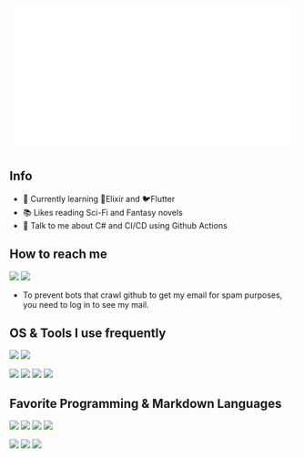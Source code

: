 ![](./assets/profilemessage.svg)

## Info

- 🏫 Currently learning 🧪Elixir and 🐦Flutter
- 📚 Likes reading Sci-Fi and Fantasy novels
- 💬 Talk to me about C# and CI/CD using Github Actions

## How to reach me

[![](https://img.shields.io/badge/-Send_me_funny_memes_on_discord-7289da?style=for-the-badge&logo=discord&logoColor=white)](https://discordapp.com/users/234013115187068929/)
[![](https://img.shields.io/badge/-Say_Hi_on_Twitter-1DA1F2?style=for-the-badge&logo=twitter&logoColor=white)](https://twitter.com/Lukas_Schaffer_)

- To prevent bots that crawl github to get my email for spam purposes, you need to log in to see my mail.

## OS & Tools I use frequently

![](https://img.shields.io/badge/-Windows-00a2ed?style=flat&logo=microsoft&logoColor=white)
![](https://img.shields.io/badge/-WSL-999?style=flat&logo=gnu-bash&logoColor=white)

![](https://img.shields.io/badge/-VS_Code-10a2ed?style=flat&logo=visual-studio-code&logoColor=white)
![](https://img.shields.io/badge/-Visual_Studio-8d2bA0?style=flat&logo=visual-studio&logoColor=white)
![](https://img.shields.io/badge/-Insomnia-5849BE?style=flat&logo=insomnia&logoColor=white)
![](https://img.shields.io/badge/-Docker-2496ED?style=flat&logo=docker&logoColor=white)

## Favorite Programming & Markdown Languages

![](https://img.shields.io/badge/-C_%23-5849BE?style=for-the-badge&logo=C-Sharp&logoColor=white)
![](https://img.shields.io/badge/-Javascript-F7DF1E?style=for-the-badge&logo=javascript&logoColor=black)
![](https://img.shields.io/badge/-Java-0084A7?style=for-the-badge&logo=java)
![](https://img.shields.io/badge/-Flutter-42A5F5?style=for-the-badge&logo=flutter)

![](https://img.shields.io/badge/-Markdown-000000?style=for-the-badge&logo=markdown&logoColor=white)
![](https://img.shields.io/badge/-Latex-008080?style=for-the-badge&logo=latex&logoColor=white)
![](https://img.shields.io/badge/-Html%26CSS-E34F26?style=for-the-badge&logo=html5&logoColor=white)
